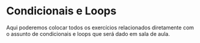 # Condicionais e Loops

Aqui poderemos colocar todos os exercícios relacionados diretamente com o assunto de condicionais e loops que será dado em sala de aula.
